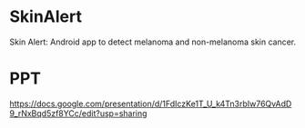 # SkinAlert
Skin Alert: Android app to detect melanoma and non-melanoma  skin cancer.

# PPT
https://docs.google.com/presentation/d/1FdIczKe1T_U_k4Tn3rbIw76QvAdD9_rNxBqd5zf8YCc/edit?usp=sharing

